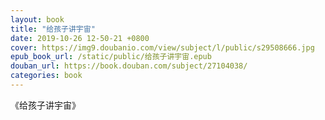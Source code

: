 ```yaml
---
layout: book
title: "给孩子讲宇宙"
date: 2019-10-26 12-50-21 +0800
cover: https://img9.doubanio.com/view/subject/l/public/s29508666.jpg
epub_book_url: /static/public/给孩子讲宇宙.epub
douban_url: https://book.douban.com/subject/27104038/
categories: book
---
```


《给孩子讲宇宙》